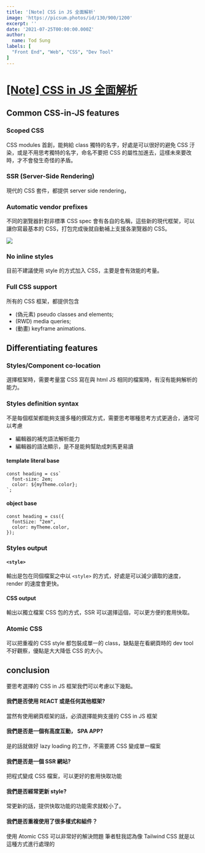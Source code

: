 ```yaml
---
title: '[Note] CSS in JS 全面解析'
image: 'https://picsum.photos/id/130/900/1200'
excerpt: ''
date: '2021-07-25T00:00:00.000Z'
author:
  name: Tod Sung
labels: [
  "Front End", "Web", "CSS", "Dev Tool"
]
---
```


# [[Note] CSS in JS 全面解析](https://css-tricks.com/a-thorough-analysis-of-css-in-js/)

## Common CSS-in-JS features

### Scoped CSS

CSS modules 首創，能夠給 class 獨特的名字，好處是可以很好的避免 CSS 汙染，或是不用思考獨特的名字，命名不要把 CSS 的屬性加進去，這樣未來要改時，才不會發生奇怪的矛盾。

### SSR (Server-Side Rendering)

現代的 CSS 套件，都提供 server side rendering，

### Automatic vendor prefixes

不同的瀏覽器針對非標準 CSS spec 會有各自的名稱，這些新的現代框架，可以讓你寫最基本的 CSS，打包完成後就自動補上支援各瀏覽器的 CSS。

![](https://i.imgur.com/rz07trV.png)


### No inline styles

目前不建議使用 style 的方式加入 CSS，主要是會有效能的考量。

### Full CSS support

所有的 CSS 框架，都提供包含
*  (偽元素) pseudo classes and elements;
*  (RWD) media queries;
*  (動畫) keyframe animations.

## Differentiating features

### Styles/Component co-location

選擇框架時，需要考量當 CSS 寫在與 html JS 相同的檔案時，有沒有能夠解析的能力。

### Styles definition syntax

不是每個框架都能夠支援多種的撰寫方式，需要思考哪種思考方式更適合，通常可以考慮
* 編輯器的補充語法解析能力
* 編輯器的語法顯示，是不是能夠幫助成刺馬更易讀

#### template literal base

```javascript=
const heading = css`
  font-size: 2em;
  color: ${myTheme.color};
`;
```

#### object base

```javascript=
const heading = css({
  fontSize: "2em",
  color: myTheme.color,
});
```

### Styles output

#### `<style>`
輸出是包在同個檔案之中以 `<style>` 的方式，好處是可以減少讀取的速度，render 的速度會更快。

#### CSS output

輸出以獨立檔案 CSS 包的方式，SSR 可以選擇這個，可以更方便的套用快取。

### Atomic CSS

可以把重複的 CSS style 都包裝成單一的 class，缺點是在看網頁時的 dev tool 不好觀察，優點是大大降低 CSS 的大小。

## conclusion

要思考選擇的 CSS in JS 框架我們可以考慮以下幾點。

#### 我們是否使用 REACT 或是任何其他框架? 

當然有使用網頁框架的話，必須選擇能夠支援的 CSS in JS 框架

#### 我們是否是一個有高度互動， SPA APP? 

是的話就做好 lazy loading 的工作，不需要將 CSS 變成單一檔案

#### 我們是否是一個 SSR 網站?

把程式變成 CSS 檔案，可以更好的套用快取功能

#### 我們是否經常更新 style? 

常更新的話，提供快取功能的功能需求就較小了。

#### 我們是否重複使用了很多樣式和組件？

使用 Atomic CSS 可以非常好的解決問題
筆者駐我認為像 Tailwind CSS 就是以這種方式進行處理的